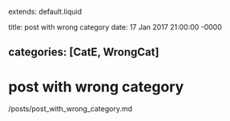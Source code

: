 extends: default.liquid

title: post with wrong category
date: 17 Jan 2017 21:00:00 -0000

categories: [CatE, WrongCat]
---

# post with wrong category

/posts/post_with_wrong_category.md
